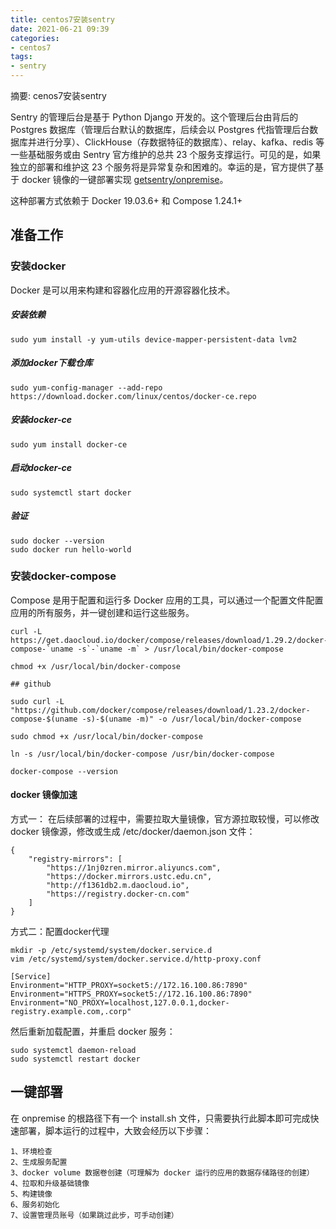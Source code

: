 ```yaml
---
title: centos7安装sentry
date: 2021-06-21 09:39
categories:
- centos7
tags:
- sentry
---
```

	
	
摘要: cenos7安装sentry
<!-- more -->


Sentry 的管理后台是基于 Python Django 开发的。这个管理后台由背后的 Postgres 数据库（管理后台默认的数据库，后续会以 Postgres 代指管理后台数据库并进行分享）、ClickHouse（存数据特征的数据库）、relay、kafka、redis 等一些基础服务或由 Sentry 官方维护的总共 23 个服务支撑运行。可见的是，如果独立的部署和维护这 23 个服务将是异常复杂和困难的。幸运的是，官方提供了基于 docker 镜像的一键部署实现 [getsentry/onpremise](https://github.com/getsentry/onpremise)。

这种部署方式依赖于 Docker 19.03.6+ 和 Compose 1.24.1+

## 准备工作
### 安装docker 
Docker 是可以用来构建和容器化应用的开源容器化技术。

##### 安装依赖
```
sudo yum install -y yum-utils device-mapper-persistent-data lvm2
```

##### 添加docker下载仓库
```
sudo yum-config-manager --add-repo https://download.docker.com/linux/centos/docker-ce.repo
```

##### 安装docker-ce
```
sudo yum install docker-ce
```

##### 启动docker-ce
```
sudo systemctl start docker
```

##### 验证
```
sudo docker --version
sudo docker run hello-world
```


### 安装docker-compose 
Compose 是用于配置和运行多 Docker 应用的工具，可以通过一个配置文件配置应用的所有服务，并一键创建和运行这些服务。

```
curl -L https://get.daocloud.io/docker/compose/releases/download/1.29.2/docker-compose-`uname -s`-`uname -m` > /usr/local/bin/docker-compose

chmod +x /usr/local/bin/docker-compose

## github

sudo curl -L "https://github.com/docker/compose/releases/download/1.23.2/docker-compose-$(uname -s)-$(uname -m)" -o /usr/local/bin/docker-compose

sudo chmod +x /usr/local/bin/docker-compose

ln -s /usr/local/bin/docker-compose /usr/bin/docker-compose

docker-compose --version
```

#### docker 镜像加速

方式一： 在后续部署的过程中，需要拉取大量镜像，官方源拉取较慢，可以修改 docker 镜像源，修改或生成 /etc/docker/daemon.json 文件：
```
{
    "registry-mirrors": [
        "https://1nj0zren.mirror.aliyuncs.com",
        "https://docker.mirrors.ustc.edu.cn",
        "http://f1361db2.m.daocloud.io",
        "https://registry.docker-cn.com"
    ]
}
```

方式二：配置docker代理
```
mkdir -p /etc/systemd/system/docker.service.d
vim /etc/systemd/system/docker.service.d/http-proxy.conf

[Service]
Environment="HTTP_PROXY=socket5://172.16.100.86:7890"
Environment="HTTPS_PROXY=socket5://172.16.100.86:7890"
Environment="NO_PROXY=localhost,127.0.0.1,docker-registry.example.com,.corp"

```

然后重新加载配置，并重启 docker 服务：
```
sudo systemctl daemon-reload
sudo systemctl restart docker
```

## 一键部署


在 onpremise 的根路径下有一个 install.sh 文件，只需要执行此脚本即可完成快速部署，脚本运行的过程中，大致会经历以下步骤：
```
1、环境检查
2、生成服务配置
3、docker volume 数据卷创建（可理解为 docker 运行的应用的数据存储路径的创建）
4、拉取和升级基础镜像
5、构建镜像
6、服务初始化
7、设置管理员账号（如果跳过此步，可手动创建）
```




